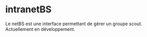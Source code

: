 intranetBS
========================

Le netBS est une interface permettant de gérer un groupe scout. Actuellement en développement.
